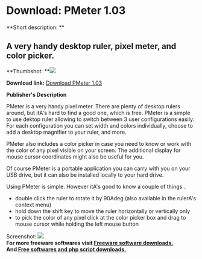 # Download: PMeter 1.03

**Short description: **

## A very handy desktop ruler, pixel meter, and color picker.

  
**Thumbshot: **![](http://www.freewarefiles.com/screenshot/pmeter_md.gif)   
  
**Download link:** [Download PMeter 1.03](http://freesoftwares.boysofts.com/PMeter_program_22904.html)  
  

**Publisher's Description**  
  

PMeter is a very handy pixel meter. There are plenty of desktop rulers around,
but itA's hard to find a good one, which is free. PMeter is a simple to use
dektop ruler allowing to switch between 3 user configurations easily. For each
configuration you can set width and colors individually, choose to add a
desktop magnifier to your ruler, and more.

PMeter also includes a color picker in case you need to know or work with the
color of any pixel visible on your screen. The additional display for mouse
cursor coordinates might also be useful for you.

Of course PMeter is a portable application you can carry with you on your USB
drive, but it can also be installed locally to your hard drive.

Using PMeter is simple. However itA's good to know a couple of things...

  * double click the ruler to rotate it by 90Adeg (also available in the rulerA's context menu) 
  * hold down the shift key to move the ruler horizontally or vertically only 
  * to pick the color of any pixel click at the color picker box and drag to mouse cursor while holding the left mouse button 

  
  
Screenshot: ![](http://www.freewarefiles.com/screenshot/pmeter.gif)  
**For more freeware softwares visit [Freeware software downloads.](http://freesoftwares.boysofts.com/)**   
**And [Free softwares and php script downloads.](http://www.boysofts.com/)**

